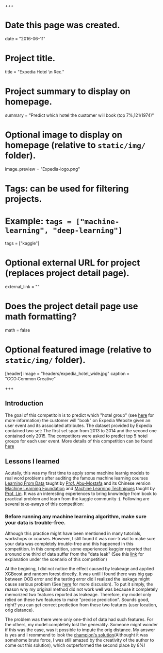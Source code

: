 +++
# Date this page was created.
date = "2016-06-11"

# Project title.
title = "Expedia Hotel \n Rec."

# Project summary to display on homepage.
summary = "Predict which hotel the customer will book (top 7%,121/1974)"

# Optional image to display on homepage (relative to `static/img/` folder).
image_preview = "Expedia-logo.png"

# Tags: can be used for filtering projects.
# Example: `tags = ["machine-learning", "deep-learning"]`
tags = ["kaggle"]

# Optional external URL for project (replaces project detail page).
external_link = ""

# Does the project detail page use math formatting?
math = false

# Optional featured image (relative to `static/img/` folder).
[header]
image = "headers/expedia_hotel_wide.jpg"
caption = "CCO:Common Creative"

+++

## Introduction
The goal of this competitoin is to predict which "hotel group" (see [here](https://www.kaggle.com/c/expedia-hotel-recommendations/data) for more information) the customer will "book" on Expedia Website given an user event and its associated attributes. The dataset provided by Expedia contained two set: The first set span from 2013 to 2014 and the second one contained only 2015. The competitors were asked to predict top 5 hotel groups for each user event. More details of this competition can be found [here](https://www.kaggle.com/c/expedia-hotel-recommendations)


## Lessons I learned
Acutally, this was my first time to apply some machine learnig models to real word problems after auditing the famous machine learning courses [Learning From Data](http://www.work.caltech.edu/telecourse.html) taught by [Prof. Abu-Mostafa](http://www.work.caltech.edu/) and its Chinese version [Machine Learning Foundation](https://www.csie.ntu.edu.tw/~htlin/mooc/) and [Machine Learning Techniques](https://www.csie.ntu.edu.tw/~htlin/mooc/) taught by [Prof. Lin](https://www.csie.ntu.edu.tw/~htlin/). It was an interesting experiences to bring knowledge from book to practical problem and learn from the kaggle community :). Following are several take-aways of this competition:

### Before running any machine learning algorithm, make sure your data is trouble-free.

Although this practice might have been mentioned in many tutorials, workshops or courses. However, I still found it was non-trivial to make sure your data was completely trouble-free and this happened in this competition. In this competition, some experienced kaggler reported that aronund one third of data suffer from the "data leak" (See this [link](https://www.kaggle.com/c/expedia-hotel-recommendations/discussion/20730) for explanation under the scenario of this competition)

At the begining, I did not notice the effect caused by leakeage and applied XGBoost and random forest directly. It was until I found there was big gap between OOB error and the testing error did I realized the leakage might cause serious problem (See [here](https://www.kaggle.com/c/expedia-hotel-recommendations/discussion/20831) for more discusion). To put it simply, the reason why my original method did not work well was because it completely memorized two features reported as leakeage. Therefore, my model only relied on these two features to make "precise prediction". Sounds good, right? you can get correct prediction from these two features (user location, orig distance). 

The problem was there were only one-third of data had such features. For the others, my model completely lost the generality. Someone might wonder if this was the case, was it possible to impute the orig distance. My answer is yes and I reommend to look the [champion's solution](https://www.kaggle.com/c/expedia-hotel-recommendations/discussion/21607)(Althought it was somehome brute force, I was still amazed by the creativity of the author to come out this solution), which outperformed the second place by 8%!
